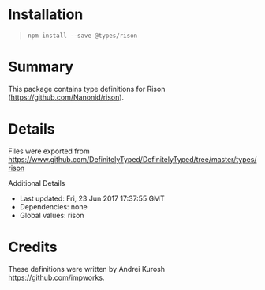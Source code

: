 # Installation
> `npm install --save @types/rison`

# Summary
This package contains type definitions for Rison (https://github.com/Nanonid/rison).

# Details
Files were exported from https://www.github.com/DefinitelyTyped/DefinitelyTyped/tree/master/types/rison

Additional Details
 * Last updated: Fri, 23 Jun 2017 17:37:55 GMT
 * Dependencies: none
 * Global values: rison

# Credits
These definitions were written by Andrei Kurosh <https://github.com/impworks>.
